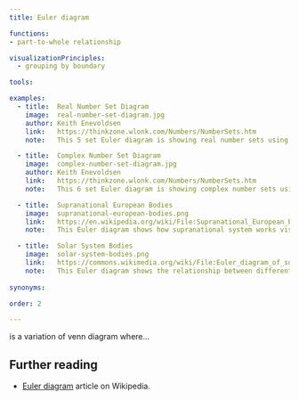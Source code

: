 ```yaml
---
title: Euler diagram

functions:
- part-to-whole relationship

visualizationPrinciples:
  - grouping by boundary

tools:

examples:
  - title:  Real Number Set Diagram 
    image:  real-number-set-diagram.jpg
    author: Keith Enevoldsen
    link:   https://thinkzone.wlonk.com/Numbers/NumberSets.htm
    note:   This 5 set Euler diagram is showing real number sets using ellipse shapes

  - title:  Complex Number Set Diagram 
    image:  complex-number-set-diagram.jpg
    author: Keith Enevoldsen
    link:   https://thinkzone.wlonk.com/Numbers/NumberSets.htm
    note:   This 6 set Euler diagram is showing complex number sets using rounded rectangles shapes instead of ellipses/circles

  - title:  Supranational European Bodies
    image:  supranational-european-bodies.png
    link:   https://en.wikipedia.org/wiki/File:Supranational_European_Bodies-en.svg
    note:   This Euler diagram shows how supranational system works visualizing the relationship between EU institutions and bodies in brief.

  - title:  Solar System Bodies
    image:  solar-system-bodies.png
    link:   https://commons.wikimedia.org/wiki/File:Euler_diagram_of_solar_system_bodies.svg
    note:   This Euler diagram shows the relationship between different solar system bodies (planets, satellites, comets, etc.).
    
synonyms:

order: 2

---
```


is a variation of venn diagram where...

[//]: # ( TODO: finish description)

<!--more--> 

[//]: # ( Venn diagram shows all possible logical relationships between sets, while an Euler diagram only shows existing relationships. )
[//]: # ( Unlike the Venn diagram, Euler diagram only shows intersections that are not empty. )

## Further reading
- [Euler diagram](https://en.wikipedia.org/wiki/Euler_diagram) article on Wikipedia.
